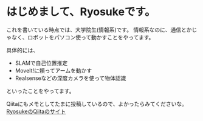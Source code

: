 # はじめまして、Ryosukeです。
これを書いている時点では、大学院生(情報系)です。
情報系なのに、通信とかじゃなく、ロボットをパソコン使って動かすことをやってます。

具体的には、
 - SLAMで自己位置推定
 - MoveIt!に頼ってアームを動かす
 - Realsenseなどの深度カメラを使って物体認識

といったことをやってます。

Qiitaにもメモとしてたまに投稿しているので、よかったらみてくださいな。
[RyosukeのQiitaのサイト](https://qiita.com/RyosukeKusumoto/)


